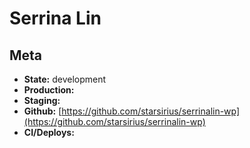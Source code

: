 # Serrina Lin

## Meta

* __State:__ development
* __Production:__
* __Staging:__
* __Github:__ [https://github.com/starsirius/serrinalin-wp](https://github.com/starsirius/serrinalin-wp)
* __CI/Deploys:__
